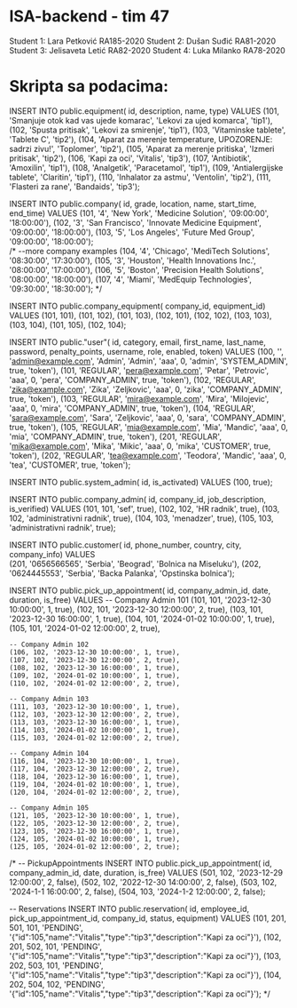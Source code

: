 # ISA-backend - tim 47

Student 1: Lara Petković 	RA185-2020
Student 2: Dušan Suđić 		RA81-2020
Student 3: Jelisaveta Letić 	RA82-2020
Student 4: Luka Milanko 	RA78-2020

# Skripta sa podacima:

INSERT INTO public.equipment(
    id, description, name, type)
VALUES 
    (101, 'Smanjuje otok kad vas ujede komarac', 'Lekovi za ujed komarca', 'tip1'),
    (102, 'Spusta pritisak', 'Lekovi za smirenje', 'tip1'),
    (103, 'Vitaminske tablete', 'Tablete C', 'tip2'),
    (104, 'Aparat za merenje temperature, UPOZORENJE: sadrzi zivu!', 'Toplomer', 'tip2'),
    (105, 'Aparat za merenje pritiska', 'Izmeri pritisak', 'tip2'),
    (106, 'Kapi za oci', 'Vitalis', 'tip3'),
    (107, 'Antibiotik', 'Amoxilin', 'tip1'),
    (108, 'Analgetik', 'Paracetamol', 'tip1'),
    (109, 'Antialergijske tablete', 'Claritin', 'tip1'),
    (110, 'Inhalator za astmu', 'Ventolin', 'tip2'),
    (111, 'Flasteri za rane', 'Bandaids', 'tip3');

INSERT INTO public.company(
    id, grade, location, name, start_time, end_time)
VALUES 
    (101, '4', 'New York', 'Medicine Solution', '09:00:00', '18:00:00'),
    (102, '3', 'San Francisco', 'Innovate Medicine Equipment', '09:00:00', '18:00:00'),
    (103, '5', 'Los Angeles', 'Future Med Group', '09:00:00', '18:00:00');  
/*
--more company examples
    (104, '4', 'Chicago', 'MediTech Solutions', '08:30:00', '17:30:00'),
    (105, '3', 'Houston', 'Health Innovations Inc.', '08:00:00', '17:00:00'),
    (106, '5', 'Boston', 'Precision Health Solutions', '08:00:00', '18:00:00'),
    (107, '4', 'Miami', 'MedEquip Technologies', '09:30:00', '18:30:00');	*/

INSERT INTO public.company_equipment(
    company_id, equipment_id)
VALUES 
    (101, 101),
    (101, 102),
    (101, 103),
    (102, 101),
    (102, 102),
    (103, 103),
    (103, 104),
    (101, 105),
    (102, 104);

INSERT INTO public."user"(
    id, category, email, first_name, last_name, password, penalty_points, username, role, enabled, token)
VALUES 
    (100, '', 'admin@example.com', 'Admin', 'Admin', 'aaa', 0, 'admin', 'SYSTEM_ADMIN', true, 'token'),
    (101, 'REGULAR', 'pera@example.com', 'Petar', 'Petrovic', 'aaa', 0, 'pera', 'COMPANY_ADMIN', true, 'token'),
    (102, 'REGULAR', 'zika@example.com', 'Zika', 'Zeljkovic', 'aaa', 0, 'zika', 'COMPANY_ADMIN', true, 'token'),
    (103, 'REGULAR', 'mira@example.com', 'Mira', 'Milojevic', 'aaa', 0, 'mira', 'COMPANY_ADMIN', true, 'token'),
    (104, 'REGULAR', 'sara@example.com', 'Sara', 'Zeljkovic', 'aaa', 0, 'sara',  'COMPANY_ADMIN', true, 'token'),
    (105, 'REGULAR', 'mia@example.com', 'Mia', 'Mandic', 'aaa', 0, 'mia', 'COMPANY_ADMIN', true, 'token'),
    (201, 'REGULAR', 'mika@example.com', 'Mika', 'Mikic', 'aaa', 0, 'mika', 'CUSTOMER', true, 'token'),
    (202, 'REGULAR', 'tea@example.com', 'Teodora', 'Mandic', 'aaa', 0, 'tea', 'CUSTOMER', true, 'token');

INSERT INTO public.system_admin(
    id, is_activated)
VALUES (100, true);

INSERT INTO public.company_admin(
    id, company_id, job_description, is_verified)
VALUES 
    (101, 101, 'sef', true),
    (102, 102, 'HR radnik', true),
    (103, 102, 'administrativni radnik', true),
    (104, 103, 'menadzer', true),
    (105, 103, 'administrativni radnik', true);

INSERT INTO public.customer(
    id, phone_number, country, city, company_info)
VALUES  
    (201, '0656566565', 'Serbia', 'Beograd', 'Bolnica na Miseluku'),
    (202, '0624445553', 'Serbia', 'Backa Palanka', 'Opstinska bolnica');


INSERT INTO public.pick_up_appointment(
	id, company_admin_id, date, duration,  is_free)
VALUES 
    -- Company Admin 101
    (101, 101, '2023-12-30 10:00:00', 1, true),
    (102, 101, '2023-12-30 12:00:00', 2, true),
    (103, 101, '2023-12-30 16:00:00', 1, true),
    (104, 101, '2024-01-02 10:00:00', 1, true),
    (105, 101, '2024-01-02 12:00:00', 2, true),

    -- Company Admin 102
    (106, 102, '2023-12-30 10:00:00', 1, true),
    (107, 102, '2023-12-30 12:00:00', 2, true),
    (108, 102, '2023-12-30 16:00:00', 1, true),
    (109, 102, '2024-01-02 10:00:00', 1, true),
    (110, 102, '2024-01-02 12:00:00', 2, true),

    -- Company Admin 103
    (111, 103, '2023-12-30 10:00:00', 1, true),
    (112, 103, '2023-12-30 12:00:00', 2, true),
    (113, 103, '2023-12-30 16:00:00', 1, true),
    (114, 103, '2024-01-02 10:00:00', 1, true),
    (115, 103, '2024-01-02 12:00:00', 2, true),

    -- Company Admin 104
    (116, 104, '2023-12-30 10:00:00', 1, true),
    (117, 104, '2023-12-30 12:00:00', 2, true),
    (118, 104, '2023-12-30 16:00:00', 1, true),
    (119, 104, '2024-01-02 10:00:00', 1, true),
    (120, 104, '2024-01-02 12:00:00', 2, true),

    -- Company Admin 105
    (121, 105, '2023-12-30 10:00:00', 1, true),
    (122, 105, '2023-12-30 12:00:00', 2, true),
    (123, 105, '2023-12-30 16:00:00', 1, true),
    (124, 105, '2024-01-02 10:00:00', 1, true),
    (125, 105, '2024-01-02 12:00:00', 2, true);


/*
-- PickupAppointments
INSERT INTO public.pick_up_appointment(
	id, company_admin_id, date, duration,  is_free)
VALUES 
	(501, 102, '2023-12-29 12:00:00', 2, false),
	(502, 102, '2022-12-30 14:00:00', 2, false),
	(503, 102, '2024-1-1 16:00:00', 2, false),
	(504, 103, '2024-1-2 12:00:00', 2, false);

-- Reservations
INSERT INTO public.reservation(
	id, employee_id, pick_up_appointment_id, company_id, status, equipment)
VALUES 
	(101, 201, 501, 101, 'PENDING', '{"id":105,"name":"Vitalis","type":"tip3","description":"Kapi za oci"}'),
	(102, 201, 502, 101, 'PENDING', '{"id":105,"name":"Vitalis","type":"tip3","description":"Kapi za oci"}'),
	(103, 202, 503, 101, 'PENDING', '{"id":105,"name":"Vitalis","type":"tip3","description":"Kapi za oci"}'),
	(104, 202, 504, 102, 'PENDING', '{"id":105,"name":"Vitalis","type":"tip3","description":"Kapi za oci"}');
*/